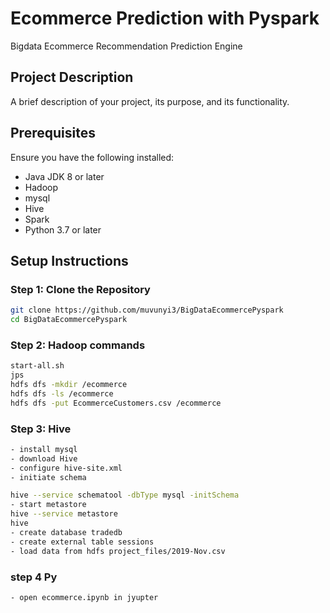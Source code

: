 # Ecommerce Prediction with Pyspark
Bigdata Ecommerce Recommendation Prediction Engine

## Project Description
A brief description of your project, its purpose, and its functionality.

## Prerequisites
Ensure you have the following installed:
- Java JDK 8 or later
- Hadoop
- mysql
- Hive
- Spark
- Python 3.7 or later

## Setup Instructions

### Step 1: Clone the Repository
```bash
git clone https://github.com/muvunyi3/BigDataEcommercePyspark
cd BigDataEcommercePyspark
```

### Step 2: Hadoop commands

```bash
start-all.sh
jps
hdfs dfs -mkdir /ecommerce
hdfs dfs -ls /ecommerce
hdfs dfs -put EcommerceCustomers.csv /ecommerce
```

### Step 3: Hive
```bash
- install mysql
- download Hive
- configure hive-site.xml
- initiate schema

hive --service schematool -dbType mysql -initSchema 
- start metastore
hive --service metastore
hive 
- create database tradedb
- create external table sessions
- load data from hdfs project_files/2019-Nov.csv
```
### step 4 Py
```bash
- open ecommerce.ipynb in jyupter
```